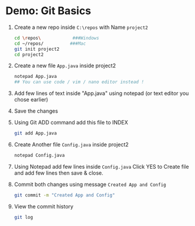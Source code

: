 # Demo: Git Basics

1. Create a new repo inside `C:\repos` with Name `project2`

   ```bash
   cd \repos\ 	         ###Windows
   cd ~/repos/          ###Mac
   git init project2
   cd project2
   ```

1. Create a new file `App.java` inside project2

   ```bash
   notepad App.java  
   ## You can use code / vim / nano editor instead !
   ```

1. Add few lines of text inside "App.java" using notepad (or text editor you chose earlier)

1. Save the changes

1. Using Git ADD command add this file to INDEX
   
   ```bash
   git add App.java
   ```

1. Create Another file `Config.java` inside project2 

   ```bash
   notepad Config.java
   ```

1. Using Notepad add few lines inside `Config.java`
   Click YES to Create file and add few lines then save & close. 

1. Commit both changes using message `Created App and Config`
   
   ```bash
   git commit -m "Created App and Config"
   ```

1. View the commit history
   
   ```bash
   git log
   ```